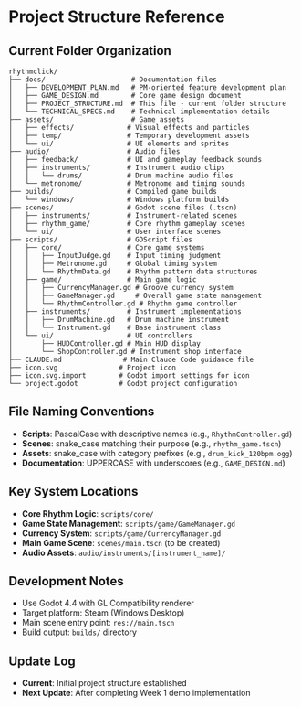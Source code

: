 # Project Structure Reference

## Current Folder Organization

```
rhythmclick/
├── docs/                     # Documentation files
│   ├── DEVELOPMENT_PLAN.md   # PM-oriented feature development plan
│   ├── GAME_DESIGN.md        # Core game design document  
│   ├── PROJECT_STRUCTURE.md  # This file - current folder structure
│   └── TECHNICAL_SPECS.md    # Technical implementation details
├── assets/                   # Game assets
│   ├── effects/             # Visual effects and particles
│   ├── temp/                # Temporary development assets
│   └── ui/                  # UI elements and sprites
├── audio/                   # Audio files
│   ├── feedback/            # UI and gameplay feedback sounds
│   ├── instruments/         # Instrument audio clips
│   │   └── drums/           # Drum machine audio files
│   └── metronome/           # Metronome and timing sounds
├── builds/                  # Compiled game builds
│   └── windows/             # Windows platform builds
├── scenes/                  # Godot scene files (.tscn)
│   ├── instruments/         # Instrument-related scenes
│   ├── rhythm_game/         # Core rhythm gameplay scenes
│   └── ui/                  # User interface scenes
├── scripts/                 # GDScript files
│   ├── core/                # Core game systems
│   │   ├── InputJudge.gd    # Input timing judgment
│   │   ├── Metronome.gd     # Global timing system
│   │   └── RhythmData.gd    # Rhythm pattern data structures
│   ├── game/                # Main game logic
│   │   ├── CurrencyManager.gd # Groove currency system
│   │   ├── GameManager.gd     # Overall game state management
│   │   └── RhythmController.gd # Rhythm game controller
│   ├── instruments/         # Instrument implementations
│   │   ├── DrumMachine.gd   # Drum machine instrument
│   │   └── Instrument.gd    # Base instrument class
│   └── ui/                  # UI controllers
│       ├── HUDController.gd # Main HUD display
│       └── ShopController.gd # Instrument shop interface
├── CLAUDE.md               # Main Claude Code guidance file
├── icon.svg               # Project icon
├── icon.svg.import        # Godot import settings for icon
└── project.godot          # Godot project configuration
```

## File Naming Conventions
- **Scripts**: PascalCase with descriptive names (e.g., `RhythmController.gd`)
- **Scenes**: snake_case matching their purpose (e.g., `rhythm_game.tscn`)
- **Assets**: snake_case with category prefixes (e.g., `drum_kick_120bpm.ogg`)
- **Documentation**: UPPERCASE with underscores (e.g., `GAME_DESIGN.md`)

## Key System Locations
- **Core Rhythm Logic**: `scripts/core/`
- **Game State Management**: `scripts/game/GameManager.gd`
- **Currency System**: `scripts/game/CurrencyManager.gd`  
- **Main Game Scene**: `scenes/main.tscn` (to be created)
- **Audio Assets**: `audio/instruments/[instrument_name]/`

## Development Notes
- Use Godot 4.4 with GL Compatibility renderer
- Target platform: Steam (Windows Desktop)
- Main scene entry point: `res://main.tscn`
- Build output: `builds/` directory

## Update Log
- **Current**: Initial project structure established
- **Next Update**: After completing Week 1 demo implementation